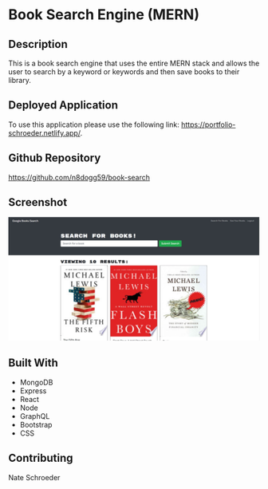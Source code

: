 # Book Search Engine (MERN)

## Description
This is a book search engine that uses the entire MERN stack and allows the user to search by a keyword or keywords and then save books to their library.

## Deployed Application
To use this application please use the following link: https://portfolio-schroeder.netlify.app/.

## Github Repository
https://github.com/n8dogg59/book-search

## Screenshot
![screenshot of budget-tracker homepage](/assets/screenshot.jpg)

## Built With
* MongoDB
* Express
* React
* Node
* GraphQL
* Bootstrap
* CSS

## Contributing
Nate Schroeder